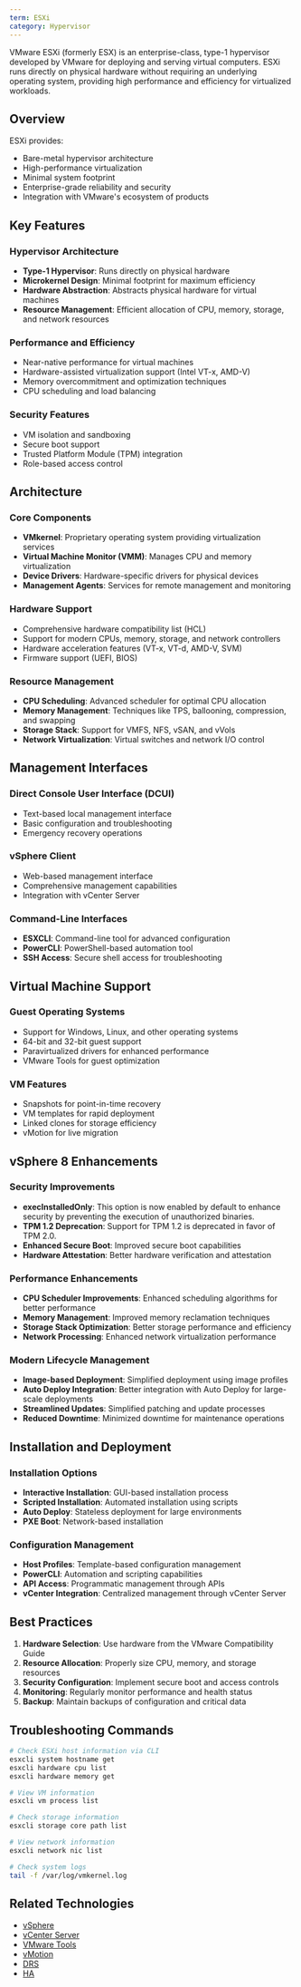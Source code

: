 ```yaml
---
term: ESXi
category: Hypervisor
---
```


VMware ESXi (formerly ESX) is an enterprise-class, type-1 hypervisor developed by VMware for deploying and serving virtual computers. ESXi runs directly on physical hardware without requiring an underlying operating system, providing high performance and efficiency for virtualized workloads.

## Overview

ESXi provides:
- Bare-metal hypervisor architecture
- High-performance virtualization
- Minimal system footprint
- Enterprise-grade reliability and security
- Integration with VMware's ecosystem of products

## Key Features

### Hypervisor Architecture
- **Type-1 Hypervisor**: Runs directly on physical hardware
- **Microkernel Design**: Minimal footprint for maximum efficiency
- **Hardware Abstraction**: Abstracts physical hardware for virtual machines
- **Resource Management**: Efficient allocation of CPU, memory, storage, and network resources

### Performance and Efficiency
- Near-native performance for virtual machines
- Hardware-assisted virtualization support (Intel VT-x, AMD-V)
- Memory overcommitment and optimization techniques
- CPU scheduling and load balancing

### Security Features
- VM isolation and sandboxing
- Secure boot support
- Trusted Platform Module (TPM) integration
- Role-based access control

## Architecture

### Core Components
- **VMkernel**: Proprietary operating system providing virtualization services
- **Virtual Machine Monitor (VMM)**: Manages CPU and memory virtualization
- **Device Drivers**: Hardware-specific drivers for physical devices
- **Management Agents**: Services for remote management and monitoring

### Hardware Support
- Comprehensive hardware compatibility list (HCL)
- Support for modern CPUs, memory, storage, and network controllers
- Hardware acceleration features (VT-x, VT-d, AMD-V, SVM)
- Firmware support (UEFI, BIOS)

### Resource Management
- **CPU Scheduling**: Advanced scheduler for optimal CPU allocation
- **Memory Management**: Techniques like TPS, ballooning, compression, and swapping
- **Storage Stack**: Support for VMFS, NFS, vSAN, and vVols
- **Network Virtualization**: Virtual switches and network I/O control

## Management Interfaces

### Direct Console User Interface (DCUI)
- Text-based local management interface
- Basic configuration and troubleshooting
- Emergency recovery operations

### vSphere Client
- Web-based management interface
- Comprehensive management capabilities
- Integration with vCenter Server

### Command-Line Interfaces
- **ESXCLI**: Command-line tool for advanced configuration
- **PowerCLI**: PowerShell-based automation tool
- **SSH Access**: Secure shell access for troubleshooting

## Virtual Machine Support

### Guest Operating Systems
- Support for Windows, Linux, and other operating systems
- 64-bit and 32-bit guest support
- Paravirtualized drivers for enhanced performance
- VMware Tools for guest optimization

### VM Features
- Snapshots for point-in-time recovery
- VM templates for rapid deployment
- Linked clones for storage efficiency
- vMotion for live migration

## vSphere 8 Enhancements

### Security Improvements
- **execInstalledOnly**: This option is now enabled by default to enhance security by preventing the execution of unauthorized binaries.
- **TPM 1.2 Deprecation**: Support for TPM 1.2 is deprecated in favor of TPM 2.0.
- **Enhanced Secure Boot**: Improved secure boot capabilities
- **Hardware Attestation**: Better hardware verification and attestation

### Performance Enhancements
- **CPU Scheduler Improvements**: Enhanced scheduling algorithms for better performance
- **Memory Management**: Improved memory reclamation techniques
- **Storage Stack Optimization**: Better storage performance and efficiency
- **Network Processing**: Enhanced network virtualization performance

### Modern Lifecycle Management
- **Image-based Deployment**: Simplified deployment using image profiles
- **Auto Deploy Integration**: Better integration with Auto Deploy for large-scale deployments
- **Streamlined Updates**: Simplified patching and update processes
- **Reduced Downtime**: Minimized downtime for maintenance operations

## Installation and Deployment

### Installation Options
- **Interactive Installation**: GUI-based installation process
- **Scripted Installation**: Automated installation using scripts
- **Auto Deploy**: Stateless deployment for large environments
- **PXE Boot**: Network-based installation

### Configuration Management
- **Host Profiles**: Template-based configuration management
- **PowerCLI**: Automation and scripting capabilities
- **API Access**: Programmatic management through APIs
- **vCenter Integration**: Centralized management through vCenter Server

## Best Practices

1. **Hardware Selection**: Use hardware from the VMware Compatibility Guide
2. **Resource Allocation**: Properly size CPU, memory, and storage resources
3. **Security Configuration**: Implement secure boot and access controls
4. **Monitoring**: Regularly monitor performance and health status
5. **Backup**: Maintain backups of configuration and critical data

## Troubleshooting Commands

```bash
# Check ESXi host information via CLI
esxcli system hostname get
esxcli hardware cpu list
esxcli hardware memory get

# View VM information
esxcli vm process list

# Check storage information
esxcli storage core path list

# View network information
esxcli network nic list

# Check system logs
tail -f /var/log/vmkernel.log
```

## Related Technologies

- [vSphere](/glossary/term/vsphere)
- [vCenter Server](/glossary/term/vcenter-server)
- [VMware Tools](/glossary/term/vmware-tools)
- [vMotion](/glossary/term/vmotion)
- [DRS](/glossary/term/drs)
- [HA](/glossary/term/high-availability)